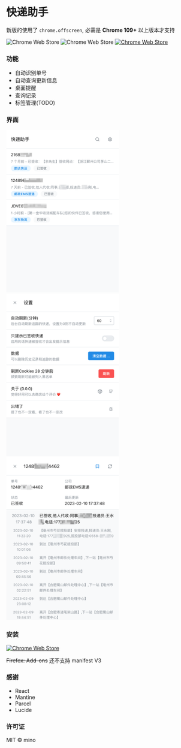 # 快递助手

新版的使用了 `chrome.offscreen`, 必需是 **Chrome 109+** 以上版本才支持

![Chrome Web Store](https://img.shields.io/chrome-web-store/rating/hghlokkgbicmblinhepcibacaiegldeg?style=for-the-badge)
![Chrome Web Store](https://img.shields.io/chrome-web-store/users/hghlokkgbicmblinhepcibacaiegldeg?style=for-the-badge)
[![Chrome Web Store](https://img.shields.io/chrome-web-store/v/hghlokkgbicmblinhepcibacaiegldeg?style=for-the-badge)](https://chrome.google.com/webstore/detail/hghlokkgbicmblinhepcibacaiegldeg)

### 功能

- 自动识别单号
- 自动查询更新信息
- 桌面提醒
- 查询记录
- 标签管理(TODO)

### 界面

<div>
<img src="./screenshots/home.png" width="300">
<img src="./screenshots/settings.png" width="300">
<img src="./screenshots/detail.png" width="300">
</div>

### 安装

[![Chrome Web Store](https://storage.googleapis.com/web-dev-uploads/image/WlD8wC6g8khYWPJUsQceQkhXSlv1/UV4C4ybeBTsZt43U4xis.png)](https://chrome.google.com/webstore/detail/hghlokkgbicmblinhepcibacaiegldeg)

~~Firefox: Add-ons~~ 还不支持 manifest V3

### 感谢

- React
- Mantine
- Parcel
- Lucide

### 许可证

MIT &copy; mino

